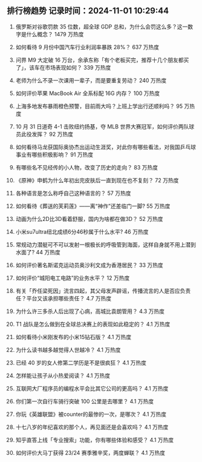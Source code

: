 
## 排行榜趋势 记录时间：2024-11-01 10:29:44
  
  1. 俄罗斯对谷歌罚款 35 位数，超全球 GDP 总和，为什么会罚这么多？这一数字是什么概念？ 1479 万热度
    
  2. 如何看待 9 月份中国汽车行业利润率暴跌 28%？ 637 万热度
    
  3. 问界 M9 大定破 16 万台，余承东称「有个老板买完，推荐十几个朋友都买了」，该车在市场表现如何？ 339 万热度
    
  4. 老师为什么不录一次课用一辈子，而是要重复劳动？ 240 万热度
    
  5. 如何评价苹果 MacBook Air 全系标配 16G 内存？ 100 万热度
    
  6. 上海多地发布暴雨橙色预警，目前雨大吗？上班上学出行还顺利吗？ 95 万热度
    
  7. 10 月 31 日道奇 4-1 击败纽约扬基，夺 MLB 世界大赛冠军，如何评价两队球员此役发挥？ 92 万热度
    
  8. 如何看待马龙获国际奥协杰出运动生涯奖，对此你有哪些看法，对我国乒乓球事业有哪些积极影响？ 91 万热度
    
  9. 有哪些名不见经传的小人物，改变了历史的走向？ 83 万热度
    
  10. 《原神》申鹤为什么年初出完皮肤后一直到现在也不复刻？ 72 万热度
    
  11. 各种语言是怎么称呼自己这种语言的？ 57 万热度
    
  12. 如何看待《葬送的芙莉莲》——离“神作”还差临门一脚? 55 万热度
    
  13. 动画为什么2D比3D看着舒服，国内为啥都在做3D？ 52 万热度
    
  14. 小米su7ultra纽北成绩6分46秒属于什么水平? 46 万热度
    
  15. 常规动力潜艇可不可以发射一根极长的呼吸管到海面，这样自身就不用上潜到水面了? 44 万热度
    
  16. 如何评价著名斯诺克运动员奥沙利文成为香港居民？ 33 万热度
    
  17. 如何评价“城阳电工电路”的业务水平？ 12 万热度
    
  18. 有关「乔任梁死因」流言四起，其父母发声辟谣，传播流言的人是否应负责任？平台又该承担哪些责任？ 4.7 万热度
    
  19. 为什么许三多杀人后出现了心病，高城比袁朗管用？ 4.3 万热度
    
  20. T1 战队是怎么做到在全球总决赛上的表现如此稳定的？ 4.1 万热度
    
  21. 如何看待小米刚发布的小米15钻石版？ 4.1 万热度
    
  22. 为什么读书越多越觉得人世越冷？ 4.1 万热度
    
  23. 已经 40 岁的女人修第二学历是不是很疯狂？ 4.1 万热度
    
  24. 怎样能让孩子从小热爱阅读？ 4.1 万热度
    
  25. 互联网大厂程序员的编程水平会比其它公司的更高吗？ 4.1 万热度
    
  26. 你们第一次自行车骑行突破 100 公里是去哪里？ 4.1 万热度
    
  27. 你玩《英雄联盟》被counter的最惨的一次，是哪次？ 4.1 万热度
    
  28. 十七八岁的年纪喜欢的那个人，再见面还是会喜欢吗？ 4.1 万热度
    
  29. 知乎直答上线「专业搜索」功能，你有哪些体验和感受？ 4.1 万热度
    
  30. 如何评价大马丁获得 23/24 赛季雅辛奖，两度蝉联？ 4.1 万热度
    